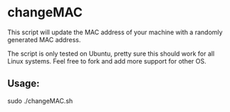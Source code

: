 # changeMAC
This script will update the MAC address of your machine with a randomly generated MAC address.

The script is only tested on Ubuntu, pretty sure this should work for all Linux systems.
Feel free to fork and add more support for other OS.

## Usage:
sudo ./changeMAC.sh
